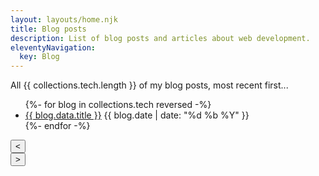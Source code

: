 ```yaml
---
layout: layouts/home.njk
title: Blog posts
description: List of blog posts and articles about web development.
eleventyNavigation:
  key: Blog
---
```


All {{ collections.tech.length }} of my blog posts, most recent first...

<ul class="post-list" id="paginated-list">
  <!-- blog posts with tag 'tech' sorted by date, most recent first -->
  {%- for blog in collections.tech reversed -%}
  <li>
    <a href="{{ blog.url }}">{{ blog.data.title }}</a>
    <time datetime="{{ blog.date | date: '%Y-%m-%d' }}">{{ blog.date | date: "%d %b %Y" }}</time>
  </li>
  {%- endfor -%}
</ul>

<link rel="stylesheet" href="/css/pagination.css">

<nav class="pagination-container">
  <button class="pagination-button" id="prev-button" title="Previous page" aria-label="Previous page">
    &lt;
  </button>
  
  <div id="pagination-numbers">
  </div>
  
  <button class="pagination-button" id="next-button" title="Next page" aria-label="Next page">
    &gt;
  </button>
</nav>

<script src="/js/pagination.js"></script>
